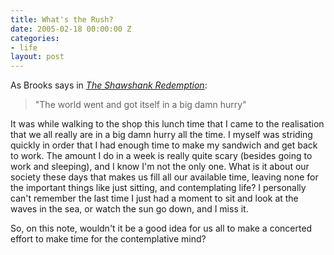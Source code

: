 ```yaml
---
title: What's the Rush?
date: 2005-02-18 00:00:00 Z
categories:
- life
layout: post
---
```


As Brooks says in <em><a href="http://www.imdb.com/title/tt0111161/">The Shawshank Redemption</a></em>:

<blockquote>"The world went and got itself in a big damn hurry"</blockquote>

<!-- more -->

It was while walking to the shop this lunch time that I came to the realisation that we all really are in a big damn hurry all the time.  I myself was striding quickly in order that I had enough time to make my sandwich and get back to work.  The amount I do in a week is really quite scary (besides going to work and sleeping), and I know I'm not the only one.  What is it about our society these days that makes us fill all our available time, leaving none for the important things like just sitting, and contemplating life?  I personally can't remember the last time I just had a moment to sit and look at the waves in the sea, or watch the sun go down, and I miss it.

So, on this note, wouldn't it be a good idea for us all to make a concerted effort to make time for the contemplative mind?
